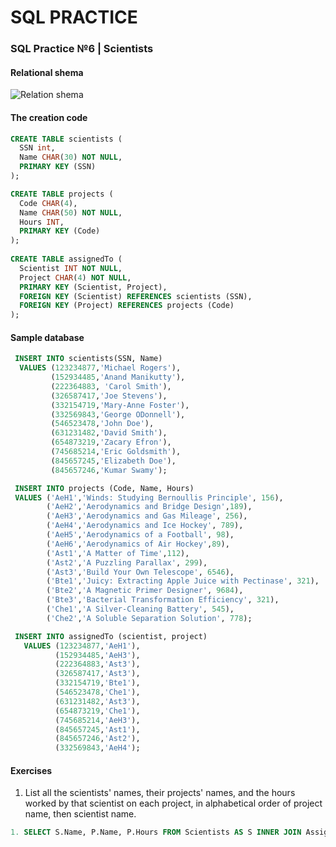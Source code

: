 # SQL PRACTICE

### SQL Practice №6 | Scientists

#### Relational shema
![Relation shema](https://upload.wikimedia.org/wikipedia/commons/thumb/b/bb/Scientists-schema.png/300px-Scientists-schema.png)

#### The creation code
``` sql
CREATE TABLE scientists (
  SSN int,
  Name CHAR(30) NOT NULL,
  PRIMARY KEY (SSN)
);

CREATE TABLE projects (
  Code CHAR(4),
  Name CHAR(50) NOT NULL,
  Hours INT,
  PRIMARY KEY (Code)
);
	
CREATE TABLE assignedTo (
  Scientist INT NOT NULL,
  Project CHAR(4) NOT NULL,
  PRIMARY KEY (Scientist, Project),
  FOREIGN KEY (Scientist) REFERENCES scientists (SSN),
  FOREIGN KEY (Project) REFERENCES projects (Code)
);
```
#### Sample database
``` sql
 INSERT INTO scientists(SSN, Name) 
  VALUES (123234877,'Michael Rogers'),
         (152934485,'Anand Manikutty'),
         (222364883, 'Carol Smith'),
         (326587417,'Joe Stevens'),
         (332154719,'Mary-Anne Foster'),	
         (332569843,'George ODonnell'),
         (546523478,'John Doe'),
         (631231482,'David Smith'),
         (654873219,'Zacary Efron'),
         (745685214,'Eric Goldsmith'),
         (845657245,'Elizabeth Doe'),
         (845657246,'Kumar Swamy');

 INSERT INTO projects (Code, Name, Hours)
 VALUES ('AeH1','Winds: Studying Bernoullis Principle', 156),
        ('AeH2','Aerodynamics and Bridge Design',189),
        ('AeH3','Aerodynamics and Gas Mileage', 256),
        ('AeH4','Aerodynamics and Ice Hockey', 789),
        ('AeH5','Aerodynamics of a Football', 98),
        ('AeH6','Aerodynamics of Air Hockey',89),
        ('Ast1','A Matter of Time',112),
        ('Ast2','A Puzzling Parallax', 299),
        ('Ast3','Build Your Own Telescope', 6546),
        ('Bte1','Juicy: Extracting Apple Juice with Pectinase', 321),
        ('Bte2','A Magnetic Primer Designer', 9684),
        ('Bte3','Bacterial Transformation Efficiency', 321),
        ('Che1','A Silver-Cleaning Battery', 545),
        ('Che2','A Soluble Separation Solution', 778);

 INSERT INTO assignedTo (scientist, project)
   VALUES (123234877,'AeH1'),
          (152934485,'AeH3'),
          (222364883,'Ast3'),	   
          (326587417,'Ast3'),
          (332154719,'Bte1'),
          (546523478,'Che1'),
          (631231482,'Ast3'),
          (654873219,'Che1'),
          (745685214,'AeH3'),
          (845657245,'Ast1'),
          (845657246,'Ast2'),
          (332569843,'AeH4');
```
#### Exercises
1. List all the scientists' names, their projects' names, and the hours worked by that scientist on each project, in alphabetical order of project name, then scientist name.

``` sql
1. SELECT S.Name, P.Name, P.Hours FROM Scientists AS S INNER JOIN AssignedTo AS A ON S.SSN = A.Scientist INNER JOIN Projects AS P ON A.Project = P.Code ORDER BY P.Name ASC, S.Name ASC;
```
